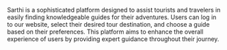 Sarthi is a sophisticated platform designed to assist tourists and travelers in easily finding knowledgeable guides for their adventures. Users can log in to our website, select their desired tour destination, and choose a guide based on their preferences. This platform aims to enhance the overall experience of users by providing expert guidance throughout their journey.

